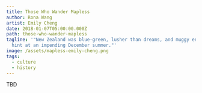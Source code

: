 ```yaml
---
title: Those Who Wander Mapless
author: Rona Wang
artist: Emily Cheng
date: 2018-01-07T05:00:00.000Z
path: those-who-wander-mapless
tagline: '"New Zealand was blue-green, lusher than dreams, and muggy enough to
  hint at an impending December summer."'
image: /assets/mapless-emily-cheng.png
tags:
  - culture
  - history
---
```

TBD